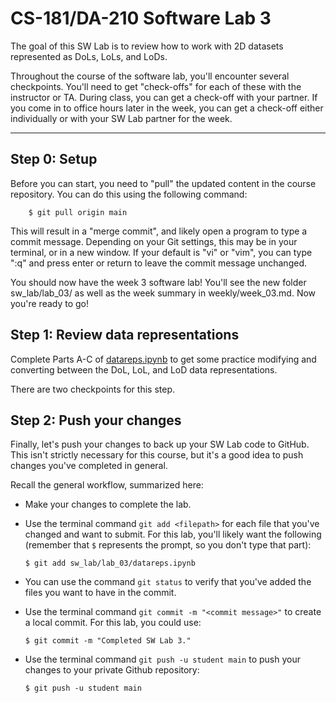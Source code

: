 # CS-181/DA-210 Software Lab 3

The goal of this SW Lab is to review how to work with 2D datasets represented as DoLs, LoLs, and LoDs.

Throughout the course of the software lab, you'll encounter several checkpoints.  You'll need to get "check-offs" for each of these with the instructor or TA.  During class, you can get a check-off with your partner.  If you come in to office hours later in the week, you can get a check-off either individually or with your SW Lab partner for the week.

---

## Step 0: Setup

Before you can start, you need to "pull" the updated content in the course repository.  You can do this using the following command:

```
    $ git pull origin main
```

This will result in a "merge commit", and likely open a program to type a commit message.  Depending on your Git settings, this may be in your terminal, or in a new window.  If your default is "vi" or "vim", you can type ":q" and press enter or return to leave the commit message unchanged.

You should now have the week 3 software lab!  You'll see the new folder sw_lab/lab_03/ as well as the week summary in weekly/week_03.md.  Now you're ready to go!

## Step 1: Review data representations

Complete Parts A-C of [datareps.ipynb](datareps.ipynb) to get some practice modifying and converting between the DoL, LoL, and LoD data representations.

There are two checkpoints for this step.

## Step 2: Push your changes

Finally, let's push your changes to back up your SW Lab code to GitHub.  This isn't strictly necessary for this course, but it's a good idea to push changes you've completed in general.

Recall the general workflow, summarized here:

- Make your changes to complete the lab.

- Use the terminal command `git add <filepath>` for each file that you've changed and want to submit.  For this lab, you'll likely want the following (remember that `$` represents the prompt, so you don't type that part):

    ```
    $ git add sw_lab/lab_03/datareps.ipynb
    ```

- You can use the command `git status` to verify that you've added the files you want to have in the commit.

- Use the terminal command `git commit -m "<commit message>"` to create a local commit.  For this lab, you could use:

    ```
    $ git commit -m "Completed SW Lab 3."
    ```

- Use the terminal command `git push -u student main` to push your changes to your private Github repository:

    ```
    $ git push -u student main
    ```
